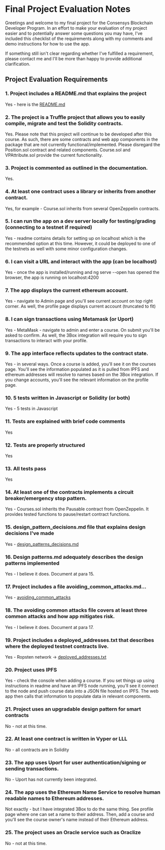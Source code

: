 # Final Project Evaluation Notes

Greetings and welcome to my final project for the Consensys Blockchain Developer Program.  In an effort to make your evaluation of my project easier and to potentially answer some questions you may have, I've included this checklist of the requirements along with my comments and demo instructions for how to use the app.

If something still isn't clear regarding whether I've fulfilled a requirement, please contact me and I'll be more than happy to provide additional clarification.

## Project Evaluation Requirements

### 1. Project includes a README.md that explains the project
Yes - here is the [README.md](https://github.com/VitalPointAI/Mentora/blob/master/README.md)

### 2. The project is a Truffle project that allows you to easily compile, migrate and test the Solidity contracts.
Yes.  Please note that this project will continue to be developed after this course.  As such, there are some contracts and web app components in the package that are not currently functional/implemented.  Please disregard the Position.sol contract and related components.  Course.sol and VPAttribute.sol provide the current functionality.

### 3. Project is commented as outlined in the documentation.
Yes.

### 4. At least one contract uses a library or inherits from another contract.
Yes, for example - Course.sol inherits from several OpenZeppelin contracts.

### 5. I can run the app on a dev server locally for testing/grading (connecting to a testnet if required)
Yes - readme contains details for setting up on localhost which is the recommended option at this time.  However, it could be deployed to one of the testnets as well with some minor configuration changes.

### 6. I can visit a URL and interact with the app (can be localhost)
Yes - once the app is installed/running and ng serve --open has opened the browser, the app is running on localhost:4200

### 7. The app displays the current ethereum account.
Yes - navigate to Admin page and you'll see current account on top right corner.  As well, the profile page displays current account (truncated to fit)

### 8. I can sign transactions using Metamask (or Uport)
Yes - MetaMask - navigate to admin and enter a course.  On submit you'll be asked to confirm.  As well, the 3Box integration will require you to sign transactions to interact with your profile.

### 9. The app interface reflects updates to the contract state.
Yes - in several ways. Once a course is added, you'll see it on the courses page.  You'll see the information populated as it is pulled from IPFS and ethereum addresses will resolve to names based on the 3Box integration. If you change accounts, you'll see the relevant information on the profile page.

### 10.  5 tests written in Javascript or Solidity (or both)
Yes - 5 tests in Javascript

### 11. Tests are explained with brief code comments
Yes

### 12. Tests are properly structured
Yes

### 13. All tests pass
Yes

### 14. At least one of the contracts implements a circuit breaker/emergency stop pattern.
Yes - Courses.sol inherits the Pausable contract from OpenZeppelin.  It provides tested functions to pause/restart contract functions.

### 15. design_pattern_decisions.md file that explains design decisions I've made
Yes - [design_patterns_decisions.md](https://github.com/VitalPointAI/Mentora/blob/master/docs/design_pattern_decisions.md)

### 16. Design patterns.md adequately describes the design patterns implemented
Yes - I believe it does.  Document at para 15.

### 17. Project includes a file avoiding_common_attacks.md...
Yes - [avoiding_common_attacks](https://github.com/VitalPointAI/Mentora/blob/master/docs/avoiding_common_attacks.md)

### 18. The avoiding common attacks file covers at least three common attacks and how app mitigates risk.
Yes - I believe it does.  Document at para 17.

### 19. Project includes a deployed_addresses.txt that describes where the deployed testnet contracts live.
Yes - Ropsten network -> [deployed_addresses.txt](https://github.com/VitalPointAI/Mentora/blob/master/docs/deployed_addresses.txt)

### 20. Project uses IPFS
Yes - check the console when adding a course.  If you set things up using instructions in readme and have an IPFS node running, you'll see it connect to the node and push course data into a JSON file hosted on IPFS.  The web app then calls that information to populate data in relevant components.

### 21.  Project uses an upgradable design pattern for smart contracts
No - not at this time.

### 22. At least one contract is written in Vyper or LLL
No - all contracts are in Solidity

### 23. The app uses Uport for user authentication/signing or sending transactions.
No - Uport has not currently been integrated.

### 24. The app uses the Ethereum Name Service to resolve human readable names to Ethereum addresses.
Not exactly - but I have integrated 3Box to do the same thing.  See profile page where one can set a name to their address.  Then, add a course and you'll see the course owner's name instead of their Ethereum address.

### 25. The project uses an Oracle service such as Oraclize
No - not at this time.